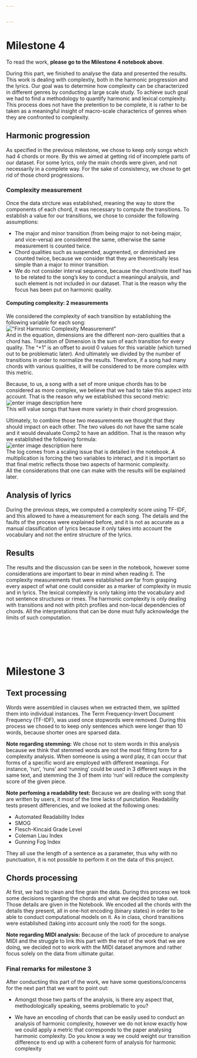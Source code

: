 ```yaml
---


---
```


<h1 id="milestone-4">Milestone 4</h1>
<p>To read the work, <strong>please go to the Milestone 4 notebook above</strong>.</p>
<p>During this part, we finished to analyse the data and presented the results. This work is dealing with complextiy, both in the harmonic progression and the lyrics. Our goal was to determine how complexity can be characterized in different genres by conducting a large scale study. To achieve such goal we had to find a methodology to quantify harmonic and lexical complexity. This process does not have the pretention to be complete, it is rather to be taken as a meaningful insight of macro-scale characterics of genres when they are confronted to complexity.</p>
<h2 id="harmonic-progression">Harmonic progression</h2>
<p>As specified in the previous milestone, we chose to keep only songs which had  4 chords or more. By this we aimed at getting rid of incomplete parts of our dataset. For some lyrics, only the main chords were given, and not necessarily in a complete way. For the sake of consistency, we chose to get rid of those chord progressions.</p>
<h3 id="complexity-measurement">Complexity measurement</h3>
<p>Once the data strcture was established, meaning the way to store the components of each chord, it was necessary to compute the transitions. To establish a value for our transitions, we chose to consider the following assumptions:</p>
<ul>
<li>The major and minor transition (from being major to not-being major, and vice-versa) are considered the same, otherwise the same measurement is counted twice.</li>
<li>Chord qualities such as suspended, augmented, or diminished are counted twice, because we consider that they are theoretically less simple than a major to minor transition.</li>
<li>We do not consider interval sequence, because the chord/note itself has to be related to the song’s key to conduct a meaningul analysis, and such element is not included in our dataset. That is the reason why the focus has been put on harmonic quality.</li>
</ul>
<h4 id="computing-complexity-2-measurements">Computing complexity: 2 measurements</h4>
<p>We considered the complexity of each transition by establishing the following variable for each song:<br>
<img src="https://lh3.googleusercontent.com/8VBtt7R8-7sStFUhH6PWXy664hnPhdrp8Fi1-2zMZpImMHaqAcwCtq5t7jLmmEZIjKA_pctg-wV2Iw" alt="&quot;First Harmonic Complexity Measurement&quot;"><br>
And in the equation, dimensions are the different non-zero qualities that a chord has. Transition of Dimension is the sum of each transition for every quality. The “+1” is an offset to avoid 0 values for this variable (which turned out to be problematic later).  And ultimately we divided by the number of transitions in order to normalize the results. Therefore, if a song had many chords with various qualities, it will be considered to be more complex with this metric.</p>
<p>Because, to us, a song with a set of more unique chords has to be considered as more complex, we believe that we had to take this aspect into account. That is the reason why we established this second metric:<br>
<img src="https://lh3.googleusercontent.com/y6TPX7QOVm-9AAKmtvpsX4CU60x0_Z6e2KjvuPrprBLOS9Uehp3zryVj2ZTXKFPRLSGOpwp-m5rqHw" alt="enter image description here"><br>
This will value songs that have more variety in their chord progression.</p>
<p>Ultimately, to combine those two measurements we thought that they should impact on each other. The two values do not have the same scale and it would devaluate Comp2 to have an addition. That is the reason why we established the following formula:<br>
<img src="https://lh3.googleusercontent.com/PYOPm81QaX1_avAJK2W_La4O0Aqp5EeudRTv6KKQhx2ZSQwsliloQ-eKqYk5W3RrhKxriHSjfX770A" alt="enter image description here"><br>
The log comes from a scaling issue that is detailed in the notebook. A multiplication is forcing the two variables to interact, and it is important so that final metric reflects those two aspects of harmonic complexity.<br>
All the considerations that one can make with the results will be explained later.</p>
<h2 id="analysis-of-lyrics">Analysis of lyrics</h2>
<p>During the previous steps, we computed a complexity score using TF-IDF, and this allowed to have a measurement for each song. The details and the faults of the process were explained before, and it is not as accurate as a manual classification of lyrics because it only takes into account the vocabulary and not the entire structure of the lyrics.</p>
<h2 id="results">Results</h2>
<p>The results and the discussion can be seen in the notebook, however some considerations are important to bear in mind when reading it. The complexity measurements that were established are far from grasping every aspect of what one could consider as a marker of complexity in music and in lyrics. The lexical complexity is only taking into the vocabulary and not sentence structures or rimes. The harmonic complexity is only dealing with transitions and not with pitch profiles and non-local dependencies of chords. All the interpretations that can be done must fully acknowledge the limits of such computation.</p>
<br>
<br>
<br>
<br>
<h1 id="milestone-3">Milestone 3</h1>
<h2 id="text-processing">Text processing</h2>
<p>Words were assembled in clauses when we extracted them, we  splitted them into individual instances. The Term Frequency-Invert Document Frequency (TF-IDF), was used once stopwords were removed. During this process we chosed to to keep only sentences which were longer than 10 words, because shorter ones are sparsed data.</p>
<p><strong>Note regarding stemming:</strong>  We chose not to stem words in this analysis because we think that stemmed words are not the most fitting form for a complexity analysis. When someone is using a word play, it can occur that forms of a specific word are employed with different meanings. For instance, ‘run’, ‘runs’ and ‘running’ could be used in 3 different ways in the same text, and stemming the 3 of them into ‘run’ will reduce the complexity score of the given piece.</p>
<p><strong>Note perfoming a readability test:</strong> Because we are dealing with song that are written by users, it most of the time lacks of punctation. Readability tests present differencies, and we looked at the following ones:</p>
<ul>
<li>Automated Readability Index</li>
<li>SMOG</li>
<li>Flesch-Kincaid Grade Level</li>
<li>Coleman Liau Index</li>
<li>Gunning Fog Index</li>
</ul>
<p>They all use the length of a sentence as a parameter, thus why with no punctuation, it is not possible to perform it on the data of this project.</p>
<h2 id="chords-processing">Chords processing</h2>
<p>At first, we had to clean and fine grain the data. During this process we took some decisions regarding the chords and what we decided to take out. Those details are given in the Notebook. We encoded all the chords with the details they present, all in one-hot encoding (binary states) in order to be able to conduct computational models on it. As in class, chord transitions were established (taking into account only the root) for the songs.</p>
<p><strong>Note regarding MIDI analysis:</strong> Because of the lack of procedure to analyse MIDI and the struggle to link this part with the rest of the work that we are doing, we decided not to work with the MIDI dataset anymore and rather focus solely on the data from ultimate guitar.</p>
<h3 id="final-remarks-for-milestone-3">Final remarks for milestone 3</h3>
<p>After conductiing this part of the work, we have some questions/concerns for the next part that we want to point out:</p>
<ul>
<li>
<p>Amongst those two parts of the analysis, is there any aspect that, methodologically speaking, seems problematic to you?</p>
</li>
<li>
<p>We have an encoding of chords that can be easily used to conduct an analysis of harmonic complexity, however we do not know exactly how we could apply a metric that corresponds to the paper analysing harmonic complexity. Do you know a way we could weight our transition difference to end up with a coherent form of analysis for harmonic complexity</p>
</li>
</ul>

